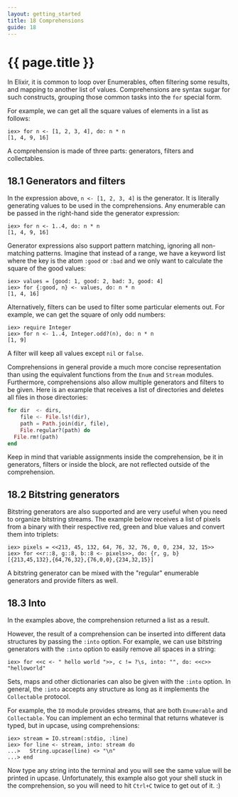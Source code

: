 ```yaml
---
layout: getting_started
title: 18 Comprehensions
guide: 18
---
```


# {{ page.title }}

In Elixir, it is common to loop over Enumerables, often filtering some results, and mapping to another list of values. Comprehensions are syntax sugar for such constructs, grouping those common tasks into the `for` special form.

For example, we can get all the square values of elements in a list as follows:

```iex
iex> for n <- [1, 2, 3, 4], do: n * n
[1, 4, 9, 16]
```

A comprehension is made of three parts: generators, filters and collectables.

## 18.1 Generators and filters

In the expression above, `n <- [1, 2, 3, 4]` is the generator. It is literally generating values to be used in the comprehensions. Any enumerable can be passed in the right-hand side the generator expression:

```iex
iex> for n <- 1..4, do: n * n
[1, 4, 9, 16]
```

Generator expressions also support pattern matching, ignoring all non-matching patterns. Imagine that instead of a range, we have a keyword list where the key is the atom `:good` or `:bad` and we only want to calculate the square of the good values:

```iex
iex> values = [good: 1, good: 2, bad: 3, good: 4]
iex> for {:good, n} <- values, do: n * n
[1, 4, 16]
```

Alternatively, filters can be used to filter some particular elements out. For example, we can get the square of only odd numbers:

```iex
iex> require Integer
iex> for n <- 1..4, Integer.odd?(n), do: n * n
[1, 9]
```

A filter will keep all values except `nil` or `false`.

Comprehensions in general provide a much more concise representation than using the equivalent functions from the `Enum` and `Stream` modules. Furthermore, comprehensions also allow multiple generators and filters to be given. Here is an example that receives a list of directories and deletes all files in those directories:

```elixir
for dir  <- dirs,
    file <- File.ls!(dir),
    path = Path.join(dir, file),
    File.regular?(path) do
  File.rm!(path)
end
```

Keep in mind that variable assignments inside the comprehension, be it in generators, filters or inside the block, are not reflected outside of the comprehension.

## 18.2 Bitstring generators

Bitstring generators are also supported and are very useful when you need to organize bitstring streams. The example below receives a list of pixels from a binary with their respective red, green and blue values and convert them into triplets:

```iex
iex> pixels = <<213, 45, 132, 64, 76, 32, 76, 0, 0, 234, 32, 15>>
iex> for <<r::8, g::8, b::8 <- pixels>>, do: {r, g, b}
[{213,45,132},{64,76,32},{76,0,0},{234,32,15}]
```

A bitstring generator can be mixed with the "regular" enumerable generators and provide filters as well.

## 18.3 Into

In the examples above, the comprehension returned a list as a result.

However, the result of a comprehension can be inserted into different data structures by passing the `:into` option. For example, we can use bitstring generators with the `:into` option to easily remove all spaces in a string:

```iex
iex> for <<c <- " hello world ">>, c != ?\s, into: "", do: <<c>>
"helloworld"
```

Sets, maps and other dictionaries can also be given with the `:into` option. In general, the `:into` accepts any structure as long as it implements the `Collectable` protocol.

For example, the `IO` module provides streams, that are both `Enumerable` and `Collectable`. You can implement an echo terminal that returns whatever is typed, but in upcase, using comprehensions:

```iex
iex> stream = IO.stream(:stdio, :line)
iex> for line <- stream, into: stream do
...>   String.upcase(line) <> "\n"
...> end
```

Now type any string into the terminal and you will see the same value will be printed in upcase. Unfortunately, this example also got your shell stuck in the comprehension, so you will need to hit `Ctrl+C` twice to get out of it. :)
